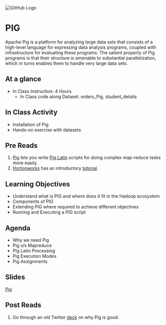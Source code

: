 ![GitHub Logo](https://s3.ap-south-1.amazonaws.com/greyatom-social/GreyAtom-logo.png)

# PIG

Apache Pig is a platform for analyzing large data sets that consists of a high-level language for expressing data analysis programs, coupled with infrastructure for evaluating these programs. The salient property of Pig programs is that their structure is amenable to substantial parallelization, which in turns enables them to handle very large data sets. 


## At a glance
* In Class Instruction: 4 Hours
  * In Class code along Dataset: orders_Pig, student_details
  
  
## In Class Activity

* Installation of Pig
* Hands-on exercise with datasets


## Pre Reads

1. [Pig](http://pig.apache.org/) lets you write [Pig Latin](http://pig.apache.org/docs/r0.7.0/piglatin_ref2.html) scripts for doing complex map-reduce tasks more easily.
2. [Hortonworks](https://hortonworks.com/) has an introductory [tutorial](https://hortonworks.com/tutorial/how-to-process-data-with-apache-pig/).

## Learning Objectives

- Understand what is PIG and where does it fit in the Hadoop ecosystem
- Components of PIG
- Extending PIG where required to achieve different objectives
- Running and Executing a PIG script

## Agenda
- Why we need Pig
- Pig v/s Mapreduce
- Pig Latin Processing
- Pig Execution Modes
- Pig Assignments

## Slides
[Pig](https://github.com/commit-live-students/big_data_pig_in_class/blob/master/notebooks/Hadoop_Day-5-%20Pig.pdf)


## Post Reads
1. Go through an old Twitter [deck](https://www.slideshare.net/kevinweil/hadoop-pig-and-twitter-nosql-east-2009) on why Pig is good.
